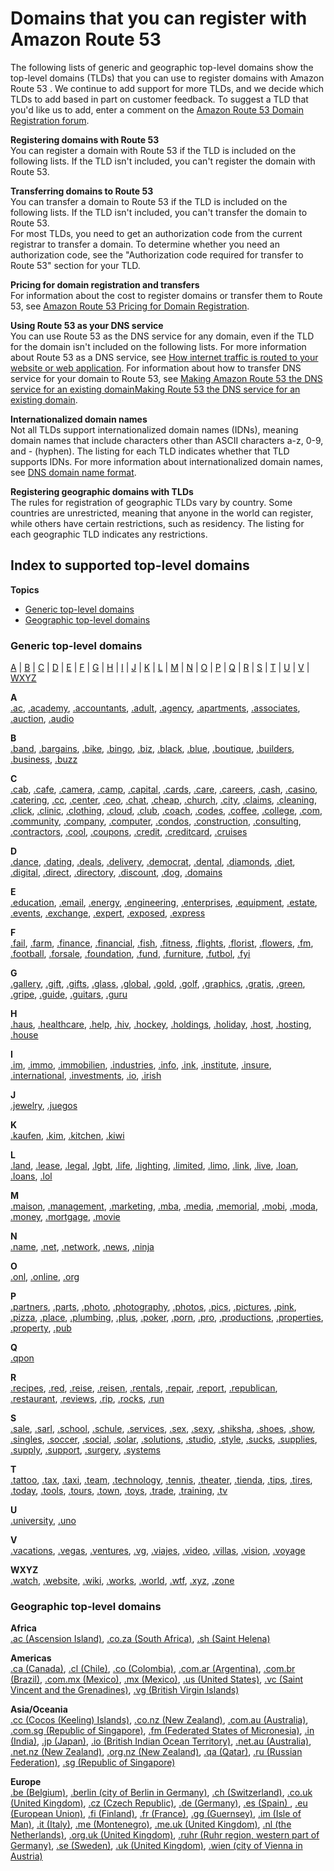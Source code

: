 # Domains that you can register with Amazon Route 53<a name="registrar-tld-list"></a>

The following lists of generic and geographic top\-level domains show the top\-level domains \(TLDs\) that you can use to register domains with Amazon Route 53 \. We continue to add support for more TLDs, and we decide which TLDs to add based in part on customer feedback\. To suggest a TLD that you'd like us to add, enter a comment on the [Amazon Route 53 Domain Registration forum](https://forums.aws.amazon.com/forum.jspa?forumID=214)\.

**Registering domains with Route 53**  
You can register a domain with Route 53 if the TLD is included on the following lists\. If the TLD isn't included, you can't register the domain with Route 53\. 

**Transferring domains to Route 53**  
You can transfer a domain to Route 53 if the TLD is included on the following lists\. If the TLD isn't included, you can't transfer the domain to Route 53\.  
For most TLDs, you need to get an authorization code from the current registrar to transfer a domain\. To determine whether you need an authorization code, see the "Authorization code required for transfer to Route 53" section for your TLD\.

**Pricing for domain registration and transfers**  
For information about the cost to register domains or transfer them to Route 53, see [Amazon Route 53 Pricing for Domain Registration](https://d32ze2gidvkk54.cloudfront.net/Amazon_Route_53_Domain_Registration_Pricing_20140731.pdf)\.

**Using Route 53 as your DNS service**  
You can use Route 53 as the DNS service for any domain, even if the TLD for the domain isn't included on the following lists\. For more information about Route 53 as a DNS service, see [How internet traffic is routed to your website or web application](welcome-dns-service.md)\. For information about how to transfer DNS service for your domain to Route 53, see [Making Amazon Route 53 the DNS service for an existing domainMaking Route 53 the DNS service for an existing domain](MigratingDNS.md)\.

**Internationalized domain names**  
Not all TLDs support internationalized domain names \(IDNs\), meaning domain names that include characters other than ASCII characters a\-z, 0\-9, and \- \(hyphen\)\. The listing for each TLD indicates whether that TLD supports IDNs\. For more information about internationalized domain names, see [DNS domain name format](DomainNameFormat.md)\.

**Registering geographic domains with TLDs**  
The rules for registration of geographic TLDs vary by country\. Some countries are unrestricted, meaning that anyone in the world can register, while others have certain restrictions, such as residency\. The listing for each geographic TLD indicates any restrictions\.

## Index to supported top\-level domains<a name="registrar-tld-list-index"></a>

**Topics**
+ [Generic top\-level domains](#registrar-tld-list-index-generic)
+ [Geographic top\-level domains](#registrar-tld-list-index-geographic)

### Generic top\-level domains<a name="registrar-tld-list-index-generic"></a>

 [A](#A) \| [B](#B) \| [C](#C) \| [D](#D) \| [E](#E) \| [F](#F) \| [G](#G) \| [H](#H) \| [I](#I) \| [J](#J) \| [K](#K) \| [L](#L) \| [M](#M) \| [N](#N) \| [O](#O) \| [P](#P) \| [Q](#Q) \| [R](#R) \| [S](#S) \| [T](#T) \| [U](#U) \| [V](#V) \| [WXYZ](#WXYZ) 

**A**  
[\.ac](ac-xref.md), [\.academy](academy.md), [\.accountants](accountants.md), [\.adult](adult.md), [\.agency](agency.md), [\.apartments](apartments.md), [\.associates](associates.md), [\.auction](auction.md), [\.audio](audio.md)

**B**  
[\.band](band.md), [\.bargains](bargains.md), [\.bike](bike.md), [\.bingo](bingo.md), [\.biz](biz.md), [\.black](black.md), [\.blue](blue.md), [\.boutique](boutique.md), [\.builders](builders.md), [\.business](business.md), [\.buzz](buzz.md)

**C**  
[\.cab](cab.md), [\.cafe](cafe.md), [\.camera](camera.md), [\.camp](camp.md), [\.capital](capital.md), [\.cards](cards.md), [\.care](care.md), [\.careers](careers.md), [\.cash](cash.md), [\.casino](casino.md), [\.catering](catering.md), [\.cc](cc-xref.md), [\.center](center.md), [\.ceo](ceo.md), [\.chat](chat.md), [\.cheap](cheap.md), [\.church](church.md), [\.city](city.md), [\.claims](claims.md), [\.cleaning](cleaning.md), [\.click](click.md), [\.clinic](clinic.md), [\.clothing](clothing.md), [\.cloud](cloud.md), [\.club](club.md), [\.coach](coach.md), [\.codes](codes.md), [\.coffee](coffee.md), [\.college](college.md), [\.com](com.md), [\.community](community.md), [\.company](company.md), [\.computer](computer.md), [\.condos](condos.md), [\.construction](construction.md), [\.consulting](consulting.md), [\.contractors](contractors.md), [\.cool](cool.md), [\.coupons](coupons.md), [\.credit](credit.md), [\.creditcard](creditcard.md), [\.cruises](cruises.md)

**D**  
[\.dance](dance.md), [\.dating](dating.md), [\.deals](deals.md), [\.delivery](delivery.md), [\.democrat](democrat.md), [\.dental](dental.md), [\.diamonds](diamonds.md), [\.diet](diet.md), [\.digital](digital.md), [\.direct](direct.md), [\.directory](directory.md), [\.discount](discount.md), [\.dog](dog.md), [\.domains](domains.md)

**E**  
[\.education](education.md), [\.email](email.md), [\.energy](energy.md), [\.engineering](engineering.md), [\.enterprises](enterprises.md), [\.equipment](equipment.md), [\.estate](estate.md), [\.events](events.md), [\.exchange](exchange.md), [\.expert](expert.md), [\.exposed](exposed.md), [\.express](express.md)

**F**  
[\.fail](fail.md), [\.farm](farm.md), [\.finance](finance.md), [\.financial](financial.md), [\.fish](fish.md), [\.fitness](fitness.md), [\.flights](flights.md), [\.florist](florist.md), [\.flowers](flowers.md), [\.fm](fm-xref.md), [\.football](football.md), [\.forsale](forsale.md), [\.foundation](foundation.md), [\.fund](fund.md), [\.furniture](furniture.md), [\.futbol](futbol.md), [\.fyi](fyi.md)

**G**  
[\.gallery](gallery.md), [\.gift](gift.md), [\.gifts](gifts.md), [\.glass](glass.md), [\.global](global.md), [\.gold](gold.md), [\.golf](golf.md), [\.graphics](graphics.md), [\.gratis](gratis.md), [\.green](green.md), [\.gripe](gripe.md), [\.guide](guide.md), [\.guitars](guitars.md), [\.guru](guru.md)

**H**  
[\.haus](haus.md), [\.healthcare](healthcare.md), [\.help](help.md), [\.hiv](hiv.md), [\.hockey](hockey.md), [\.holdings](holdings.md), [\.holiday](holiday.md), [\.host](host.md), [\.hosting](hosting.md), [\.house](house.md)

**I**  
[\.im](im-xref.md), [\.immo](immo.md), [\.immobilien](immobilien.md), [\.industries](industries.md), [\.info](info.md), [\.ink](ink.md), [\.institute](institute.md), [\.insure](insure.md), [\.international](international.md), [\.investments](investments.md), [\.io](io-xref.md), [\.irish](irish.md)

**J**  
[\.jewelry](jewelry.md), [\.juegos](juegos.md)

**K**  
[\.kaufen](kaufen.md), [\.kim](kim.md), [\.kitchen](kitchen.md), [\.kiwi](kiwi.md)

**L**  
[\.land](land.md), [\.lease](lease.md), [\.legal](legal.md), [\.lgbt](lgbt.md), [\.life](life.md), [\.lighting](lighting.md), [\.limited](limited.md), [\.limo](limo.md), [\.link](link.md), [\.live](live.md), [\.loan](loan.md), [\.loans](loans.md), [\.lol](lol.md)

**M**  
[\.maison](maison.md), [\.management](management.md), [\.marketing](marketing.md), [\.mba](mba.md), [\.media](media.md), [\.memorial](memorial.md), [\.mobi](mobi.md), [\.moda](moda.md), [\.money](money.md), [\.mortgage](mortgage.md), [\.movie](movie.md)

**N**  
[\.name](name.md), [\.net](net.md), [\.network](network.md), [\.news](news.md), [\.ninja](ninja.md)

**O**  
[\.onl](onl.md), [\.online](online.md), [\.org](org.md)

**P**  
[\.partners](partners.md), [\.parts](parts.md), [\.photo](photo.md), [\.photography](photography.md), [\.photos](photos.md), [\.pics](pics.md), [\.pictures](pictures.md), [\.pink](pink.md), [\.pizza](pizza.md), [\.place](place.md), [\.plumbing](plumbing.md), [\.plus](plus.md), [\.poker](poker.md), [\.porn](porn.md), [\.pro](pro.md), [\.productions](productions.md), [\.properties](properties.md), [\.property](property.md), [\.pub](pub.md)

**Q**  
[\.qpon](qpon.md)

**R**  
[\.recipes](recipes.md), [\.red](red.md), [\.reise](reise.md), [\.reisen](reisen.md), [\.rentals](rentals.md), [\.repair](repair.md), [\.report](report.md), [\.republican](republican.md), [\.restaurant](restaurant.md), [\.reviews](reviews.md), [\.rip](rip.md), [\.rocks](rocks.md), [\.run](run.md)

**S**  
[\.sale](sale.md), [\.sarl](sarl.md), [\.school](school.md), [\.schule](schule.md), [\.services](services.md), [\.sex](sex.md), [\.sexy](sexy.md), [\.shiksha](shiksha.md), [\.shoes](shoes.md), [\.show](show.md), [\.singles](singles.md), [\.soccer](soccer.md), [\.social](social.md), [\.solar](solar.md), [\.solutions](solutions.md), [\.studio](studio.md), [\.style](style.md), [\.sucks](sucks.md), [\.supplies](supplies.md), [\.supply](supply.md), [\.support](support.md), [\.surgery](surgery.md), [\.systems](systems.md)

**T**  
[\.tattoo](tattoo.md), [\.tax](tax.md), [\.taxi](taxi.md), [\.team](team.md), [\.technology](technology.md), [\.tennis](tennis.md), [\.theater](theater.md), [\.tienda](tienda.md), [\.tips](tips.md), [\.tires](tires.md), [\.today](today.md), [\.tools](tools.md), [\.tours](tours.md), [\.town](town.md), [\.toys](toys.md), [\.trade](trade.md), [\.training](training.md), [\.tv](tv.md)

**U**  
 [\.university](university.md), [\.uno](uno.md) 

**V**  
[\.vacations](vacations.md), [\.vegas](vegas.md), [\.ventures](ventures.md), [\.vg](vg-xref.md), [\.viajes](viajes.md), [\.video](video.md), [\.villas](villas.md), [\.vision](vision.md), [\.voyage](voyage.md)

**WXYZ**  
[\.watch](watch.md), [\.website](website.md), [\.wiki](wiki.md), [\.works](works.md), [\.world](world.md), [\.wtf](wtf.md), [\.xyz](xyz.md), [\.zone](zone.md)

### Geographic top\-level domains<a name="registrar-tld-list-index-geographic"></a>

**Africa**  
[\.ac \(Ascension Island\)](ac.md), [\.co\.za \(South Africa\)](co.za.md), [\.sh \(Saint Helena\)](sh.md)

**Americas**  
[\.ca \(Canada\)](ca.md), [\.cl \(Chile\)](cl.md), [\.co \(Colombia\)](co.md), [\.com\.ar \(Argentina\)](com.ar.md), [\.com\.br \(Brazil\)](com.br.md), [\.com\.mx \(Mexico\)](com.mx.md), [\.mx \(Mexico\)](mx.md), [\.us \(United States\)](us.md), [\.vc \(Saint Vincent and the Grenadines\)](vc.md), [\.vg \(British Virgin Islands\)](vg.md) 

**Asia/Oceania**  
 [\.cc \(Cocos \(Keeling\) Islands\)](cc.md), [\.co\.nz \(New Zealand\)](co.nz.md), [\.com\.au \(Australia\)](com.au.md), [\.com\.sg \(Republic of Singapore\)](com.sg.md), [\.fm \(Federated States of Micronesia\)](fm.md), [\.in \(India\)](in.md), [\.jp \(Japan\)](jp.md), [\.io \(British Indian Ocean Territory\)](io.md), [\.net\.au \(Australia\)](net.au.md), [\.net\.nz \(New Zealand\)](net.nz.md), [\.org\.nz \(New Zealand\)](org.nz.md), [\.qa \(Qatar\)](qa.md), [\.ru \(Russian Federation\)](ru.md), [\.sg \(Republic of Singapore\)](sg.md) 

**Europe**  
 [\.be \(Belgium\)](be.md), [\.berlin \(city of Berlin in Germany\)](berlin.md), [\.ch \(Switzerland\)](ch.md), [\.co\.uk \(United Kingdom\)](co.uk.md), [\.cz \(Czech Republic\)](cz.md), [\.de \(Germany\)](de.md), [\.es \(Spain\) ](es.md), [\.eu \(European Union\)](eu.md), [\.fi \(Finland\)](fi.md), [\.fr \(France\)](fr.md), [\.gg \(Guernsey\)](gg.md), [\.im \(Isle of Man\)](im.md), [\.it \(Italy\)](it.md), [\.me \(Montenegro\)](me.md), [\.me\.uk \(United Kingdom\)](me.uk.md), [\.nl \(the Netherlands\)](nl.md), [\.org\.uk \(United Kingdom\)](org.uk.md), [\.ruhr \(Ruhr region, western part of Germany\)](ruhr.md), [\.se \(Sweden\)](se.md), [\.uk \(United Kingdom\)](uk.md), [\.wien \(city of Vienna in Austria\)](wien.md) 